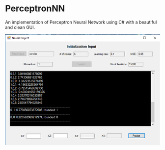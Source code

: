 # PerceptronNN
An implementation of Perceptron Neural Network using C# with a beautiful and clean GUI.

![alt text](https://github.com/karim-afifi/PerceptronNN/blob/master/gui4.png)
